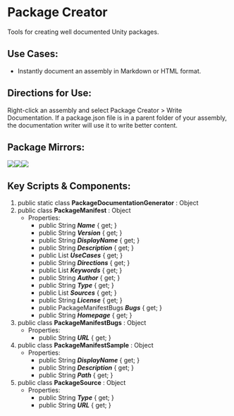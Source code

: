# Package Creator
Tools for creating well documented Unity packages.

## Use Cases:
* Instantly document an assembly in Markdown or HTML format.
## Directions for Use:
Right-click an assembly and select Package Creator > Write Documentation. If a package.json file is in a parent folder of your assembly, the documentation writer will use it to write better content.
## Package Mirrors:
[<img src='https://img.itch.zone/aW1nLzEzNzQ2ODg3LnBuZw==/original/npRUfq.png'>](https://github.com/Iron-Mountain-Software/package-creator.git)[<img src='https://img.itch.zone/aW1nLzEzNzQ2ODkyLnBuZw==/original/Fq0ORM.png'>](https://www.npmjs.com/package/com.iron-mountain.package-creator)[<img src='https://img.itch.zone/aW1nLzEzNzQ2ODk4LnBuZw==/original/Rv4m96.png'>](https://iron-mountain.itch.io/package-creator)
## Key Scripts & Components:
1. public static class **PackageDocumentationGenerator** : Object
1. public class **PackageManifest** : Object
   * Properties: 
      * public String ***Name***  { get; }
      * public String ***Version***  { get; }
      * public String ***DisplayName***  { get; }
      * public String ***Description***  { get; }
      * public List<String> ***UseCases***  { get; }
      * public String ***Directions***  { get; }
      * public List<String> ***Keywords***  { get; }
      * public String ***Author***  { get; }
      * public String ***Type***  { get; }
      * public List<PackageSource> ***Sources***  { get; }
      * public String ***License***  { get; }
      * public PackageManifestBugs ***Bugs***  { get; }
      * public String ***Homepage***  { get; }
1. public class **PackageManifestBugs** : Object
   * Properties: 
      * public String ***URL***  { get; }
1. public class **PackageManifestSample** : Object
   * Properties: 
      * public String ***DisplayName***  { get; }
      * public String ***Description***  { get; }
      * public String ***Path***  { get; }
1. public class **PackageSource** : Object
   * Properties: 
      * public String ***Type***  { get; }
      * public String ***URL***  { get; }
